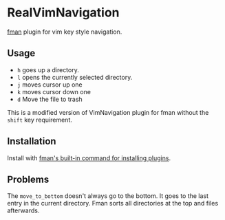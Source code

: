 # RealVimNavigation
[fman](https://fman.io) plugin for vim key style navigation.

## Usage
 * `h` goes up a directory.
 * `l` opens the currently selected directory.
 * `j` moves cursor up one
 * `k` moves cursor down one
 * `d` Move the file to trash


This is a modified version of VimNavigation plugin for fman without the `shift` key requirement.

## Installation

Install with [fman's built-in command for installing plugins](https://fman.io/docs/installing-plugins).

## Problems

The `move_to_bottom` doesn't always go to the bottom. It goes to the last entry in the current directory. Fman sorts all directories at the top and files afterwards.
